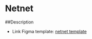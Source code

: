 # Netnet

##Description
- Link Figma template: [netnet template](https://www.figma.com/file/std1oCtVJOmdiY70BkgZK9/Netnet?node-id=15%3A163)


